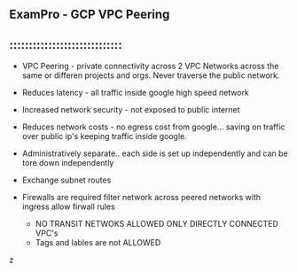 ## ExamPro - GCP VPC Peering
## :::::::::::::::::::::::::::::

* VPC Peering - private connectivity across 2 VPC Networks across the same or
 differen projects and orgs. Never traverse the public network.

* Reduces latency - all traffic inside google high speed network

* Increased network security - not exposed to public internet

* Reduces network costs - no egress cost from google... saving on traffic over public ip's
    keeping traffic inside google.

* Administratively separate.. each side is set up independently and can be tore down independently

* Exchange subnet routes

* Firewalls are required filter network across peered networks with ingress allow firwall rules
  * NO TRANSIT NETWOKS ALLOWED ONLY DIRECTLY CONNECTED VPC's
  * Tags and lables are not ALLOWED`
`








































z
